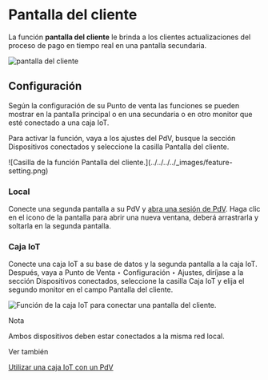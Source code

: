 # Pantalla del cliente

La función **pantalla del cliente** le brinda a los clientes actualizaciones
del proceso de pago en tiempo real en una pantalla secundaria.

![pantalla del cliente](../../../../_images/display.png)

## Configuración

Según la configuración de su Punto de venta las funciones se pueden mostrar en
la pantalla principal o en una secundaria o en otro monitor que esté conectado
a una caja IoT.

Para activar la función, vaya a los ajustes del PdV, busque la sección
Dispositivos conectados y seleccione la casilla Pantalla del cliente.

![Casilla de la función Pantalla del cliente.](../../../../_images/feature-
setting.png)

### Local

Conecte una segunda pantalla a su PdV y [abra una sesión de
PdV](../../point_of_sale.html#pos-session-start). Haga clic en el icono de la
pantalla para abrir una nueva ventana, deberá arrastrarla y soltarla en la
segunda pantalla.

### Caja IoT

Conecte una caja IoT a su base de datos y la segunda pantalla a la caja IoT.
Después, vaya a Punto de Venta ‣ Configuración ‣ Ajustes, diríjase a la
sección Dispositivos conectados, seleccione la casilla Caja IoT y elija el
segundo monitor en el campo Pantalla del cliente.

![Función de la caja IoT para conectar una pantalla del
cliente.](../../../../_images/iot-setting.png)

Nota

Ambos dispositivos deben estar conectados a la misma red local.

Ver también

[Utilizar una caja IoT con un PdV](../../../general/iot/config/pos.html)

